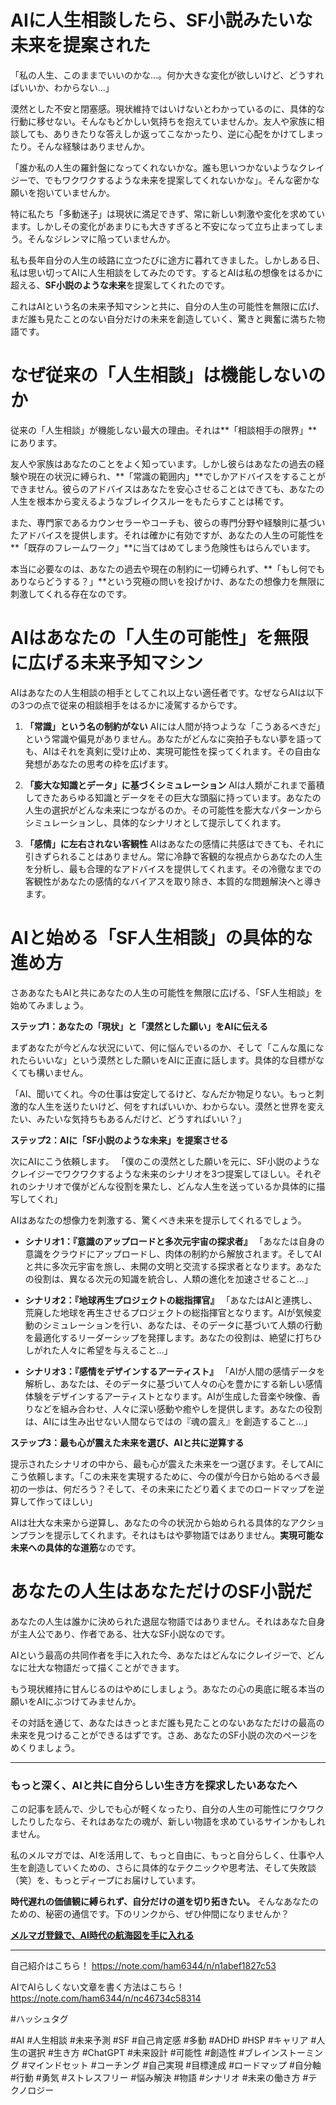 
# AIに人生相談したら、SF小説みたいな未来を提案された

「私の人生、このままでいいのかな…。何か大きな変化が欲しいけど、どうすればいいか、わからない…」

漠然とした不安と閉塞感。現状維持ではいけないとわかっているのに、具体的な行動に移せない。そんなもどかしい気持ちを抱えていませんか。友人や家族に相談しても、ありきたりな答えしか返ってこなかったり、逆に心配をかけてしまったり。そんな経験はありませんか。

「誰か私の人生の羅針盤になってくれないかな。誰も思いつかないようなクレイジーで、でもワクワクするような未来を提案してくれないかな」。そんな密かな願いを抱いていませんか。

特に私たち「多動迷子」は現状に満足できず、常に新しい刺激や変化を求めています。しかしその変化があまりにも大きすぎると不安になって立ち止まってしまう。そんなジレンマに陥っていませんか。

私も長年自分の人生の岐路に立つたびに途方に暮れてきました。しかしある日、私は思い切ってAIに人生相談をしてみたのです。するとAIは私の想像をはるかに超える、**SF小説のような未来**を提案してくれたのです。

これはAIという名の未来予知マシンと共に、自分の人生の可能性を無限に広げ、まだ誰も見たことのない自分だけの未来を創造していく、驚きと興奮に満ちた物語です。

# なぜ従来の「人生相談」は機能しないのか

従来の「人生相談」が機能しない最大の理由。それは**「相談相手の限界」**にあります。

友人や家族はあなたのことをよく知っています。しかし彼らはあなたの過去の経験や現在の状況に縛られ、**「常識の範囲内」**でしかアドバイスをすることができません。彼らのアドバイスはあなたを安心させることはできても、あなたの人生を根本から変えるようなブレイクスルーをもたらすことは稀です。

また、専門家であるカウンセラーやコーチも、彼らの専門分野や経験則に基づいたアドバイスを提供します。それは確かに有効ですが、あなたの人生の可能性を**「既存のフレームワーク」**に当てはめてしまう危険性もはらんでいます。

本当に必要なのは、あなたの過去や現在の制約に一切縛られず、**「もし何でもありならどうする？」**という究極の問いを投げかけ、あなたの想像力を無限に刺激してくれる存在なのです。

# AIはあなたの「人生の可能性」を無限に広げる未来予知マシン

AIはあなたの人生相談の相手としてこれ以上ない適任者です。なぜならAIは以下の3つの点で従来の相談相手をはるかに凌駕するからです。

1.  **「常識」という名の制約がない**
    AIには人間が持つような「こうあるべきだ」という常識や偏見がありません。あなたがどんなに突拍子もない夢を語っても、AIはそれを真剣に受け止め、実現可能性を探ってくれます。その自由な発想があなたの思考の枠を広げます。

2.  **「膨大な知識とデータ」に基づくシミュレーション**
    AIは人類がこれまで蓄積してきたあらゆる知識とデータをその巨大な頭脳に持っています。あなたの人生の選択がどんな未来につながるのか。その可能性を膨大なパターンからシミュレーションし、具体的なシナリオとして提示してくれます。

3.  **「感情」に左右されない客観性**
    AIはあなたの感情に共感はできても、それに引きずられることはありません。常に冷静で客観的な視点からあなたの人生を分析し、最も合理的なアドバイスを提供してくれます。その冷徹なまでの客観性があなたの感情的なバイアスを取り除き、本質的な問題解決へと導きます。

# AIと始める「SF人生相談」の具体的な進め方

さああなたもAIと共にあなたの人生の可能性を無限に広げる、「SF人生相談」を始めてみましょう。

**ステップ1：あなたの「現状」と「漠然とした願い」をAIに伝える**

まずあなたが今どんな状況にいて、何に悩んでいるのか、そして「こんな風になれたらいいな」という漠然とした願いをAIに正直に話します。具体的な目標がなくても構いません。

「AI、聞いてくれ。今の仕事は安定してるけど、なんだか物足りない。もっと刺激的な人生を送りたいけど、何をすればいいか、わからない。漠然と世界を変えたい、みたいな気持ちもあるんだけど、どうすればいい？」

**ステップ2：AIに「SF小説のような未来」を提案させる**

次にAIにこう依頼します。
「僕のこの漠然とした願いを元に、SF小説のようなクレイジーでワクワクするような未来のシナリオを3つ提案してほしい。それぞれのシナリオで僕がどんな役割を果たし、どんな人生を送っているか具体的に描写してくれ」

AIはあなたの想像力を刺激する、驚くべき未来を提示してくれるでしょう。

*   **シナリオ1：『意識のアップロードと多次元宇宙の探求者』**
    「あなたは自身の意識をクラウドにアップロードし、肉体の制約から解放されます。そしてAIと共に多次元宇宙を旅し、未開の文明と交流する探求者となります。あなたの役割は、異なる次元の知識を統合し、人類の進化を加速させること…」

*   **シナリオ2：『地球再生プロジェクトの総指揮官』**
    「あなたはAIと連携し、荒廃した地球を再生させるプロジェクトの総指揮官となります。AIが気候変動のシミュレーションを行い、あなたは、そのデータに基づいて人類の行動を最適化するリーダーシップを発揮します。あなたの役割は、絶望に打ちひしがれた人々に希望を与えること…」

*   **シナリオ3：『感情をデザインするアーティスト』**
    「AIが人間の感情データを解析し、あなたは、そのデータに基づいて人々の心を豊かにする新しい感情体験をデザインするアーティストとなります。AIが生成した音楽や映像、香りなどを組み合わせ、人々に深い感動や癒やしを提供します。あなたの役割は、AIには生み出せない人間ならではの『魂の震え』を創造すること…」

**ステップ3：最も心が震えた未来を選び、AIと共に逆算する**

提示されたシナリオの中から、最も心が震えた未来を一つ選びます。そしてAIにこう依頼します。「この未来を実現するために、今の僕が今日から始めるべき最初の一歩は、何だろう？そして、その未来にたどり着くまでのロードマップを逆算して作ってほしい」

AIは壮大な未来から逆算し、あなたの今の状況から始められる具体的なアクションプランを提示してくれます。それはもはや夢物語ではありません。**実現可能な未来への具体的な道筋**なのです。

# あなたの人生はあなただけのSF小説だ

あなたの人生は誰かに決められた退屈な物語ではありません。それはあなた自身が主人公であり、作者である、壮大なSF小説なのです。

AIという最高の共同作者を手に入れた今、あなたはどんなにクレイジーで、どんなに壮大な物語だって描くことができます。

もう現状維持に甘んじるのはやめにしましょう。あなたの心の奥底に眠る本当の願いをAIにぶつけてみませんか。

その対話を通じて、あなたはきっとまだ誰も見たことのないあなただけの最高の未来を見つけることができるはずです。さあ、あなたのSF小説の次のページをめくりましょう。

---

### もっと深く、AIと共に自分らしい生き方を探求したいあなたへ

この記事を読んで、少しでも心が軽くなったり、自分の人生の可能性にワクワクしたりしたなら、それはあなたの魂が、新しい物語を求めているサインかもしれません。

私のメルマガでは、AIを活用して、もっと自由に、もっと自分らしく、仕事や人生を創造していくための、さらに具体的なテクニックや思考法、そして失敗談（笑）を、もっとディープにお届けしています。

**時代遅れの価値観に縛られず、自分だけの道を切り拓きたい。** そんなあなたのための、秘密の通信です。下のリンクから、ぜひ仲間になりませんか？

**[メルマガ登録で、AI時代の航海図を手に入れる](https://pessham.com/)**

---

自己紹介はこちら！
https://note.com/ham6344/n/n1abef1827c53

AIでAIらしくない文章を書く方法はこちら！
https://note.com/ham6344/n/nc46734c58314

#ハッシュタグ

#AI #人生相談 #未来予測 #SF #自己肯定感 #多動 #ADHD #HSP #キャリア #人生の選択 #生き方 #ChatGPT #未来設計 #可能性 #創造性 #ブレインストーミング #マインドセット #コーチング #自己実現 #目標達成 #ロードマップ #自分軸 #行動 #勇気 #ストレスフリー #悩み解決 #物語 #シナリオ #未来の働き方 #テクノロジー
